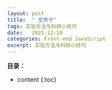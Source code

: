 ```yaml
---
layout: post
title:  " 空壳子"
tags: 实验方法与科研小技巧
date:   2021-12-10
categories: Front-end JavaScript
excerpt: 实验方法与科研小技巧
---
```



**目录：**

* content
{:toc}



